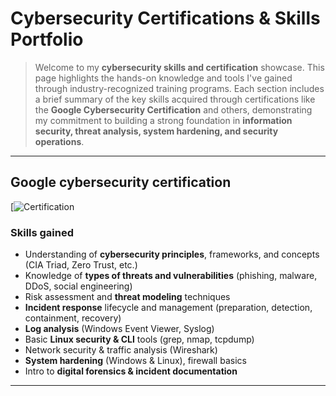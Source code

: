 # Cybersecurity Certifications & Skills Portfolio

> Welcome to my **cybersecurity skills and certification** showcase. This page highlights the hands-on knowledge and tools I've gained through industry-recognized training programs. Each section includes a brief summary of the key skills acquired through certifications like the **Google Cybersecurity Certification** and others, demonstrating my commitment to building a strong foundation in **information security, threat analysis, system hardening, and security operations**.

---

## Google cybersecurity certification
[![Certification](https://coursera.org/share/fe9f25f01017b48ccbe53d65f12e0409)

### Skills gained
- Understanding of **cybersecurity principles**, frameworks, and concepts (CIA Triad, Zero Trust, etc.)
- Knowledge of **types of threats and vulnerabilities** (phishing, malware, DDoS, social engineering)
- Risk assessment and **threat modeling** techniques
- **Incident response** lifecycle and management (preparation, detection, containment, recovery)
- **Log analysis** (Windows Event Viewer, Syslog)
- Basic **Linux security & CLI** tools (grep, nmap, tcpdump)
- Network security & traffic analysis (Wireshark)
- **System hardening** (Windows & Linux), firewall basics
- Intro to **digital forensics & incident documentation**

---


